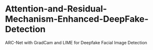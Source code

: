 # Attention-and-Residual-Mechanism-Enhanced-DeepFake-Detection
ARC-Net with GradCam and LIME for Deepfake Facial Image Detection
